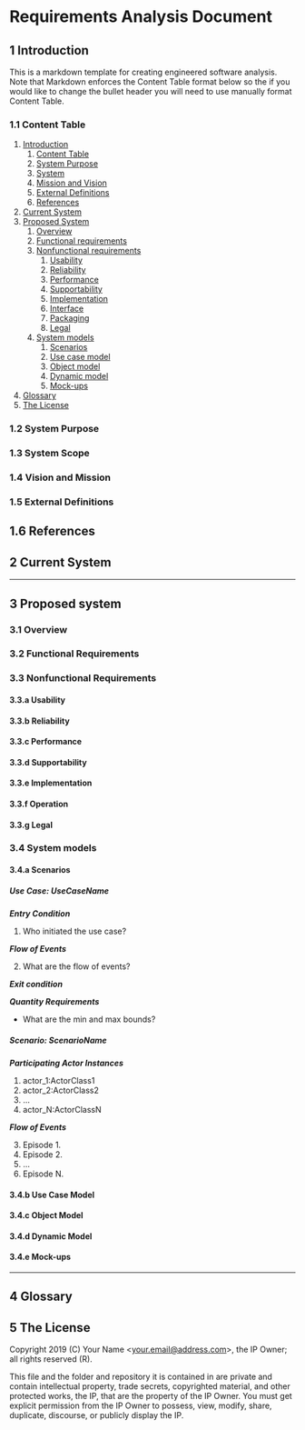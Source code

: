 # Requirements Analysis Document

## 1 Introduction

This is a markdown template for creating engineered software analysis. Note that Markdown enforces the Content Table format below so the if you would like to change the bullet header you will need to use manually format Content Table.

### 1.1 Content Table

1. [Introduction](#1-introduction)
    1. [Content Table](#11-content-table)
    2. [System Purpose](#12-system-purpose)
    3. [System](#13-system-scope)
    4. [Mission and Vision](#14-mission-and-vision)
    5. [External Definitions](#15-external-definitions)
    6. [References](#16-references)
2. [Current System](#2-current-system)
3. [Proposed System](#3-proposed-system)
    1. [Overview](#)
    2. [Functional requirements](#32-functional-requirements)
    3. [Nonfunctional requirements](#33-nonfunctional-requirements)
        1. [Usability](#33a-usability)
        2. [Reliability](#33b-reliability)
        3. [Performance](#33c-performance)
        4. [Supportability](#33d-supportability)
        5. [Implementation](#33e-implementation)
        6. [Interface](#33f-interface)
        7. [Packaging](#33g-packaging)
        8. [Legal](#33h-legal)
    4. [System models](#4-system-models)
        1. [Scenarios](#41-scenarios)
        2. [Use case model](#42-use-case-models)
        3. [Object model](#42-object-models)
        4. [Dynamic model](#44-dynamic-models)
        5. [Mock-ups](#45-mock-ups)
4. [Glossary](#4-glossary)
5. [The License](#5-the-license)

### 1.2 System Purpose

### 1.3 System Scope

### 1.4 Vision and Mission

### 1.5 External Definitions

## 1.6 References

## 2 Current System

---

## 3 Proposed system

### 3.1 Overview

### 3.2 Functional Requirements

### 3.3 Nonfunctional Requirements

#### 3.3.a Usability

#### 3.3.b Reliability

#### 3.3.c Performance

#### 3.3.d Supportability

#### 3.3.e Implementation

#### 3.3.f Operation

#### 3.3.g Legal

### 3.4 System models

#### 3.4.a Scenarios

##### Use Case: UseCaseName

***Entry Condition***

1. Who initiated the use case?

***Flow of Events***

2. What are the flow of events?

***Exit condition***

***Quantity Requirements***

* What are the min and max bounds?

##### Scenario: ScenarioName

***Participating Actor Instances***

1. actor_1:ActorClass1
2. actor_2:ActorClass2
2. ...
2. actor_N:ActorClassN

***Flow of Events***

3. Episode 1.
4. Episode 2.
5. ...
6. Episode N.

#### 3.4.b Use Case Model

#### 3.4.c Object Model

#### 3.4.d Dynamic Model

#### 3.4.e Mock-ups

---

## 4 Glossary

## 5 The License

Copyright 2019 (C) Your Name <<your.email@address.com>>, the IP Owner; all rights reserved (R).

This file and the folder and repository it is contained in are private and contain intellectual property, trade secrets, copyrighted material, and other protected works, the IP, that are the property of the IP Owner. You must get explicit permission from the IP Owner to possess, view, modify, share, duplicate, discourse, or publicly display the IP.
